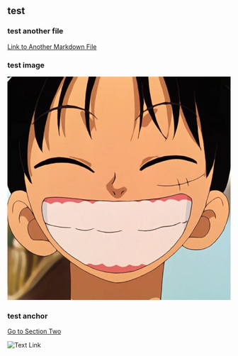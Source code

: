 ## test

### test another file

[Link to Another Markdown File](another-file.md)

### test image

![Image Alt Text](images/luffy.jpeg)

### test anchor

[Go to Section Two](#section-two)

![Text Link](https://solana.com/docs/core/programs)
